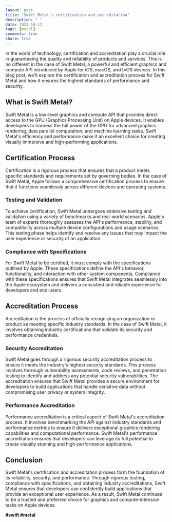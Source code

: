 ```yaml
---
layout: post
title: "Swift Metal's certification and accreditation"
description: " "
date: 2023-10-12
tags: [metal]
comments: true
share: true
---
```


In the world of technology, certification and accreditation play a crucial role in guaranteeing the quality and reliability of products and services. This is no different in the case of Swift Metal, a powerful and efficient graphics and compute API introduced by Apple for iOS, macOS, and tvOS devices. In this blog post, we'll explore the certification and accreditation process for Swift Metal and how it ensures the highest standards of performance and security.

## What is Swift Metal?

Swift Metal is a low-level graphics and compute API that provides direct access to the GPU (Graphics Processing Unit) on Apple devices. It enables developers to harness the full power of the GPU for advanced graphics rendering, data parallel computation, and machine learning tasks. Swift Metal's efficiency and performance make it an excellent choice for creating visually immersive and high-performing applications.

## Certification Process

Certification is a rigorous process that ensures that a product meets specific standards and requirements set by governing bodies. In the case of Swift Metal, Apple follows a comprehensive certification process to ensure that it functions seamlessly across different devices and operating systems.

### Testing and Validation

To achieve certification, Swift Metal undergoes extensive testing and validation using a variety of benchmarks and real-world scenarios. Apple's team of experts thoroughly assesses the API's performance, stability, and compatibility across multiple device configurations and usage scenarios. This testing phase helps identify and resolve any issues that may impact the user experience or security of an application.

### Compliance with Specifications

For Swift Metal to be certified, it must comply with the specifications outlined by Apple. These specifications define the API's behavior, functionality, and interaction with other system components. Compliance with these specifications ensures that Swift Metal integrates seamlessly into the Apple ecosystem and delivers a consistent and reliable experience for developers and end-users.

## Accreditation Process

Accreditation is the process of officially recognizing an organization or product as meeting specific industry standards. In the case of Swift Metal, it involves obtaining industry certifications that validate its security and performance credentials.

### Security Accreditation

Swift Metal goes through a rigorous security accreditation process to ensure it meets the industry's highest security standards. This process involves thorough vulnerability assessments, code reviews, and penetration testing to identify and address any potential security vulnerabilities. The accreditation ensures that Swift Metal provides a secure environment for developers to build applications that handle sensitive data without compromising user privacy or system integrity.

### Performance Accreditation

Performance accreditation is a critical aspect of Swift Metal's accreditation process. It involves benchmarking the API against industry standards and performance metrics to ensure it delivers exceptional graphics rendering capabilities and computational performance. Swift Metal's performance accreditation ensures that developers can leverage its full potential to create visually stunning and high-performance applications.

## Conclusion

Swift Metal's certification and accreditation process form the foundation of its reliability, security, and performance. Through rigorous testing, compliance with specifications, and obtaining industry accreditations, Swift Metal ensures that developers can confidently build applications that provide an exceptional user experience. As a result, Swift Metal continues to be a trusted and preferred choice for graphics and compute-intensive tasks on Apple devices.

**#swift #metal**